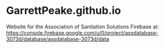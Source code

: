 # GarrettPeake.github.io
Website for the Association of Sanitation Solutions
Firebase at: https://console.firebase.google.com/u/0/project/assdatabase-3073d/database/assdatabase-3073d/data
